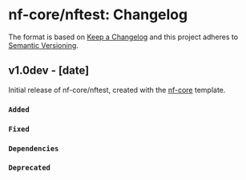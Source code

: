 # nf-core/nftest: Changelog

The format is based on [Keep a Changelog](https://keepachangelog.com/en/1.0.0/)
and this project adheres to [Semantic Versioning](https://semver.org/spec/v2.0.0.html).

## v1.0dev - [date]

Initial release of nf-core/nftest, created with the [nf-core](https://nf-co.re/) template.

### `Added`

### `Fixed`

### `Dependencies`

### `Deprecated`
